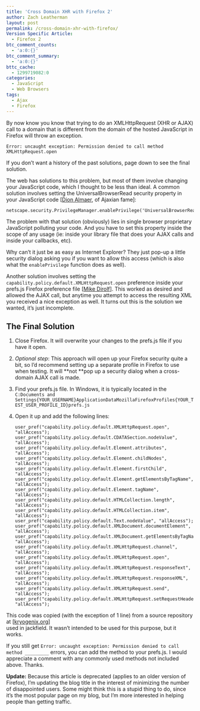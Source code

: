 ```yaml
---
title: 'Cross Domain XHR with Firefox 2'
author: Zach Leatherman
layout: post
permalink: /cross-domain-xhr-with-firefox/
Version Specific Article:
  - Firefox 2
btc_comment_counts:
  - 'a:0:{}'
btc_comment_summary:
  - 'a:0:{}'
bttc_cache:
  - 1299719082:0
categories:
  - JavaScript
  - Web Browsers
tags:
  - Ajax
  - Firefox
---
```


By now know you know that trying to do an XMLHttpRequest (XHR or AJAX) call to a domain that is different from the domain of the hosted JavaScript in Firefox will throw an exception.

`Error: uncaught exception: Permission denied to call method XMLHttpRequest.open`

If you don’t want a history of the past solutions, page down to see the final solution.

The web has solutions to this problem, but most of them involve changing your JavaScript code, which I thought to be less than ideal. A common solution involves setting the UniversalBrowserRead security property in your JavaScript code [[Dion Almaer][1], of Ajaxian fame]:

 [1]: http://almaer.com/blog/archives/000794.html

    netscape.security.PrivilegeManager.enablePrivilege('UniversalBrowserRead');

The problem with that solution (obviously) lies in single browser proprietary JavaScript polluting your code. And you have to set this property inside the scope of any usage (ie: inside your library file that does your AJAX calls and inside your callbacks, etc).

Why can’t it just be as easy as Internet Explorer? They just pop-up a little security dialog asking you if you want to allow this access (which is also what the `enablePrivilege` function does as well).

Another solution involves setting the `capability.policy.default.XMLHttpRequest.open` preference inside your prefs.js Firefox preference file [[Mike Dirolf][2]]. This worked as desired and allowed the AJAX call, but anytime you attempt to access the resulting XML you received a nice exception as well. It turns out this is the solution we wanted, it’s just incomplete.

 [2]: http://blog.dirolf.com/2007/06/enabling-cross-domain-ajax-in-firefox.html

## The Final Solution

1.  Close Firefox. It will overwrite your changes to the prefs.js file if you have it open.
2.  *Optional step*: This approach will open up your Firefox security quite a bit, so I’d recommend setting up a separate profile in Firefox to use when testing. It will **not **pop up a security dialog when a cross-domain AJAX call is made.
3.  Find your prefs.js file. In Windows, it is typically located in the `C:Documents and Settings{YOUR_USERNAME}ApplicationDataMozillaFirefoxProfiles{YOUR_TEST_USER_PROFILE_ID}prefs.js`
4.  Open it up and add the following lines:

        user_pref("capability.policy.default.XMLHttpRequest.open", "allAccess");
        user_pref("capability.policy.default.CDATASection.nodeValue", "allAccess");
        user_pref("capability.policy.default.Element.attributes", "allAccess");
        user_pref("capability.policy.default.Element.childNodes", "allAccess");
        user_pref("capability.policy.default.Element.firstChild", "allAccess");
        user_pref("capability.policy.default.Element.getElementsByTagName", "allAccess");
        user_pref("capability.policy.default.Element.tagName", "allAccess");
        user_pref("capability.policy.default.HTMLCollection.length", "allAccess");
        user_pref("capability.policy.default.HTMLCollection.item", "allAccess");
        user_pref("capability.policy.default.Text.nodeValue", "allAccess");
        user_pref("capability.policy.default.XMLDocument.documentElement", "allAccess");
        user_pref("capability.policy.default.XMLDocument.getElementsByTagName", "allAccess");
        user_pref("capability.policy.default.XMLHttpRequest.channel", "allAccess");
        user_pref("capability.policy.default.XMLHttpRequest.open", "allAccess");
        user_pref("capability.policy.default.XMLHttpRequest.responseText", "allAccess");
        user_pref("capability.policy.default.XMLHttpRequest.responseXML", "allAccess");
        user_pref("capability.policy.default.XMLHttpRequest.send", "allAccess");
        user_pref("capability.policy.default.XMLHttpRequest.setRequestHeader", "allAccess");

This code was copied (with the exception of 1 line) from a source repository at [[kryogenix.org][3]]  
used in jackfield. It wasn’t intended to be used for this purpose, but it works.

 [3]: http://svn.kryogenix.org/filedetails.php?repname=kryogenix.org&path=/jackfield/trunk/htmlui/prefs.js&rev=0&sc=0

If you still get `Error: uncaught exception: Permission denied to call method _________` errors, you can add the method to your prefs.js. I would appreciate a comment with any commonly used methods not included above. Thanks.

**Update:** Because this article is deprecated (applies to an older version of Firefox), I’m updating the blog title in the interest of minimizing the number of disappointed users. Some might think this is a stupid thing to do, since it’s the most popular page on my blog, but I’m more interested in helping people than getting traffic.
